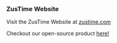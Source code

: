 ### ZusTime Website

Visit the ZusTime Website at [zustime.com](https://www.zustime.com/)

Checkout our open-source product [here!](https://github.com/oslabs-beta/ZusTime)

